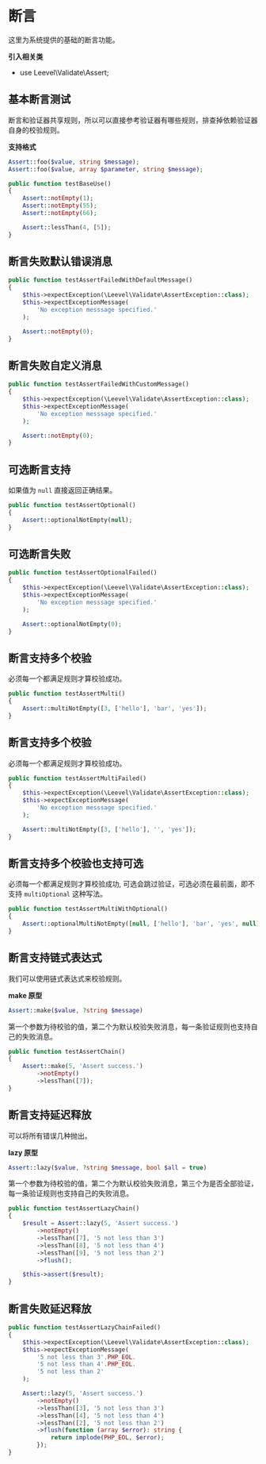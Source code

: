 # 断言

这里为系统提供的基础的断言功能。

**引入相关类**

 * use Leevel\Validate\Assert;
## 基本断言测试

断言和验证器共享规则，所以可以直接参考验证器有哪些规则，排查掉依赖验证器自身的校验规则。


**支持格式**


``` php
Assert::foo($value, string $message);
Assert::foo($value, array $parameter, string $message);
```


``` php
public function testBaseUse()
{
    Assert::notEmpty(1);
    Assert::notEmpty(55);
    Assert::notEmpty(66);

    Assert::lessThan(4, [5]);
}
```
    

## 断言失败默认错误消息


``` php
public function testAssertFailedWithDefaultMessage()
{
    $this->expectException(\Leevel\Validate\AssertException::class);
    $this->expectExceptionMessage(
        'No exception messsage specified.'
    );

    Assert::notEmpty(0);
}
```
    

## 断言失败自定义消息


``` php
public function testAssertFailedWithCustomMessage()
{
    $this->expectException(\Leevel\Validate\AssertException::class);
    $this->expectExceptionMessage(
        'No exception messsage specified.'
    );

    Assert::notEmpty(0);
}
```
    

## 可选断言支持

如果值为 `null` 直接返回正确结果。

``` php
public function testAssertOptional()
{
    Assert::optionalNotEmpty(null);
}
```
    

## 可选断言失败


``` php
public function testAssertOptionalFailed()
{
    $this->expectException(\Leevel\Validate\AssertException::class);
    $this->expectExceptionMessage(
        'No exception messsage specified.'
    );

    Assert::optionalNotEmpty(0);
}
```
    

## 断言支持多个校验

必须每一个都满足规则才算校验成功。

``` php
public function testAssertMulti()
{
    Assert::multiNotEmpty([3, ['hello'], 'bar', 'yes']);
}
```
    

## 断言支持多个校验

必须每一个都满足规则才算校验成功。

``` php
public function testAssertMultiFailed()
{
    $this->expectException(\Leevel\Validate\AssertException::class);
    $this->expectExceptionMessage(
        'No exception messsage specified.'
    );

    Assert::multiNotEmpty([3, ['hello'], '', 'yes']);
}
```
    

## 断言支持多个校验也支持可选

必须每一个都满足规则才算校验成功, 可选会跳过验证，可选必须在最前面，即不支持 `multiOptional` 这种写法。

``` php
public function testAssertMultiWithOptional()
{
    Assert::optionalMultiNotEmpty([null, ['hello'], 'bar', 'yes', null]);
}
```
    

## 断言支持链式表达式

我们可以使用链式表达式来校验规则。

**make 原型**


``` php
Assert::make($value, ?string $message)
```


第一个参数为待校验的值，第二个为默认校验失败消息，每一条验证规则也支持自己的失败消息。


``` php
public function testAssertChain()
{
    Assert::make(5, 'Assert success.')
        ->notEmpty()
        ->lessThan([7]);
}
```
    

## 断言支持延迟释放

可以将所有错误几种抛出。

**lazy 原型**


``` php
Assert::lazy($value, ?string $message, bool $all = true)
```


第一个参数为待校验的值，第二个为默认校验失败消息，第三个为是否全部验证，每一条验证规则也支持自己的失败消息。


``` php
public function testAssertLazyChain()
{
    $result = Assert::lazy(5, 'Assert success.')
        ->notEmpty()
        ->lessThan([7], '5 not less than 3')
        ->lessThan([8], '5 not less than 4')
        ->lessThan([9], '5 not less than 2')
        ->flush();

    $this->assert($result);
}
```
    

## 断言失败延迟释放


``` php
public function testAssertLazyChainFailed()
{
    $this->expectException(\Leevel\Validate\AssertException::class);
    $this->expectExceptionMessage(
        '5 not less than 3'.PHP_EOL.
        '5 not less than 4'.PHP_EOL.
        '5 not less than 2'
    );

    Assert::lazy(5, 'Assert success.')
        ->notEmpty()
        ->lessThan([3], '5 not less than 3')
        ->lessThan([4], '5 not less than 4')
        ->lessThan([2], '5 not less than 2')
        ->flush(function (array $error): string {
            return implode(PHP_EOL, $error);
        });
}
```